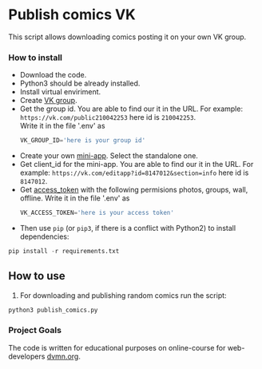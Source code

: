 # Publish comics VK

This script allows downloading comics posting it on your own VK group.

### How to install

- Download the code.
- Python3 should be already installed. 
- Install virtual enviriment.
- Create [VK group](https://vk.com/groups).
- Get the group id. You are able to find our it in the URL. 
  For example: `https://vk.com/public210042253` here id is `210042253`.  
  Write it in the file '.env' as
  ```python
  VK_GROUP_ID='here is your group id'
  ```
- Create your own [mini-app](https://vk.com/apps?act=manage). Select the standalone one.
- Get client_id for the mini-app. You are able to find our it in the URL. 
  For example: `https://vk.com/editapp?id=8147012&section=info` here id is `8147012`.
- Get [access_token](https://vk.com/dev/implicit_flow_user) with the following permisions photos, groups, wall, offline.
  Write it in the file '.env' as
  ```python
  VK_ACCESS_TOKEN='here is your access token'
  ```
- Then use `pip` (or `pip3`, if there is a conflict with Python2) to install dependencies:
```python
pip install -r requirements.txt
```

## How to use

1. For downloading and publishing random comics run the script:
```python
python3 publish_comics.py
```

### Project Goals

The code is written for educational purposes on online-course for web-developers [dvmn.org](https://dvmn.org/).